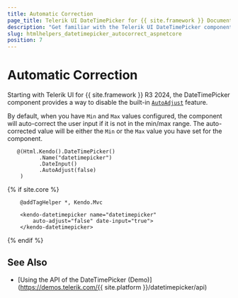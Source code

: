 ```yaml
---
title: Automatic Correction
page_title: Telerik UI DateTimePicker for {{ site.framework }} Documentation - Automatic Correction
description: "Get familiar with the Telerik UI DateTimePicker component for {{ site.framework }} and how to use its auto-correct feature."
slug: htmlhelpers_datetimepicker_autocorrect_aspnetcore
position: 7
---
```


# Automatic Correction

Starting with Telerik UI for {{ site.framework }} R3 2024, the DateTimePicker component provides a way to disable the built-in [`AutoAdjust`](/api/kendo.mvc.ui.fluent/datetimepickerbuilder#autoadjustsystemboolean) feature.

By default, when you have `Min` and `Max` values configured, the component will auto-correct the user input if it is not in the min/max range. The auto-corrected value will be either the `Min` or the `Max` value you have set for the component.

```HtmlHelper
   @(Html.Kendo().DateTimePicker()
          .Name("datetimepicker")
          .DateInput()
          .AutoAdjust(false)
    )
```
{% if site.core %}
```TagHelper
    @addTagHelper *, Kendo.Mvc

    <kendo-datetimepicker name="datetimepicker" 
        auto-adjust="false" date-input="true">
    </kendo-datetimepicker>
```
{% endif %}

## See Also

* [Using the API of the DateTimePicker (Demo)](https://demos.telerik.com/{{ site.platform }}/datetimepicker/api)

